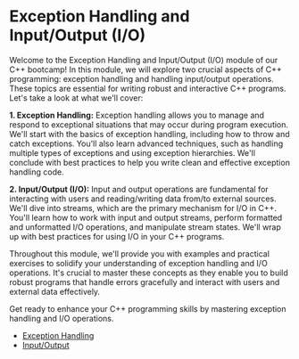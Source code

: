 # Exception Handling and Input/Output (I/O)
Welcome to the Exception Handling and Input/Output (I/O) module of our C++ bootcamp! In this module, we will explore two crucial aspects of C++ programming: exception handling and handling input/output operations. These topics are essential for writing robust and interactive C++ programs. Let's take a look at what we'll cover:

**1. Exception Handling:** Exception handling allows you to manage and respond to exceptional situations that may occur during program execution. We'll start with the basics of exception handling, including how to throw and catch exceptions. You'll also learn advanced techniques, such as handling multiple types of exceptions and using exception hierarchies. We'll conclude with best practices to help you write clean and effective exception handling code.

**2. Input/Output (I/O):** Input and output operations are fundamental for interacting with users and reading/writing data from/to external sources. We'll dive into streams, which are the primary mechanism for I/O in C++. You'll learn how to work with input and output streams, perform formatted and unformatted I/O operations, and manipulate stream states. We'll wrap up with best practices for using I/O in your C++ programs.

Throughout this module, we'll provide you with examples and practical exercises to solidify your understanding of exception handling and I/O operations. It's crucial to master these concepts as they enable you to build robust programs that handle errors gracefully and interact with users and external data effectively.

Get ready to enhance your C++ programming skills by mastering exception handling and I/O operations.

* [Exception Handling](./01_Exception/index.html)
* [Input/Output](./02_IO/index.html)